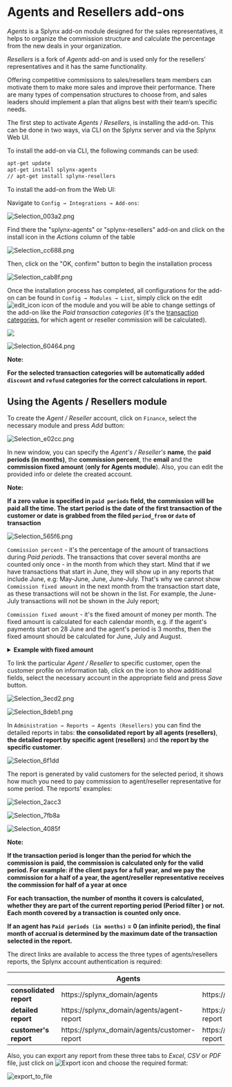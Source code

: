 Agents and Resellers add-ons
========

*Agents* is a Splynx add-on module designed for the sales representatives, it helps to organize the commission structure and calculate the percentage from the new deals in your organization.

*Resellers* is a fork of *Agents* add-on and is used only for the resellers' representatives and it has the same functionality.

Offering competitive commissions to sales/resellers team members can motivate them to make more sales and improve their performance. There are many types of compensation structures to choose from, and sales leaders should implement a plan that aligns best with their team’s specific needs.

The first step to activate *Agents* / *Resellers*, is installing the add-on. This can be done in two ways, via CLI on the Splynx server and via the Splynx Web UI.

To install the add-on via CLI, the following commands can be used:

```bash
apt-get update  
apt-get install splynx-agents
// apt-get install splynx-resellers
```

To install the add-on from the Web UI:

Navigate to `Config → Integrations → Add-ons`:

![Selection_003a2.png](Selection_003a2.png)

Find there the "splynx-agents" or "splynx-resellers" add-on and click on the install icon in the *Actions* column of the table

![Selection_cc688.png](Selection_cc688.png)

Then, click on the "OK, confirm" button to begin the installation process

![Selection_cab8f.png](Selection_cab8f.png)

Once the installation process has completed, all configurations for the add-on can be found in `Config → Modules → List`, simply click on the edit <icon class="image-icon">![edit_icon](edit_icon.png)</icon> icon of the module and you will be able to change settings of the add-on like the *Paid transaction categories* (it's the [transaction categories](configuration/finance/transaction_categories/transaction_categories.md), for which agent or reseller commission will be calculated).

![](config_addon.png)

![Selection_60464.png](Selection_60464.png)

**Note:**

**For the selected transaction categories will be automatically added `discount` and `refund` categories for the correct calculations in report.**

## Using the Agents / Resellers module

To create the *Agent / Reseller* account, click on `Finance`, select the necessary module and press *Add* button:

![Selection_e02cc.png](Selection_e02cc.png)

In new window, you can specify the *Agent's / Reseller's* **name**, the **paid periods (in months)**, the **commission percent**, the **email** and the **commission fixed amount** (**only for Agents module**).
Also, you can edit the provided info or delete the created account.

**Note:**

**If a zero value is specified in `paid periods` field, the commission will be paid all the time. The start period is the date of the first transaction of the customer or date is grabbed from the filed `period_from` or `date` of transaction**

![Selection_565f6.png](Selection_565f6.png)

`Commission percent` - it's the percentage of the amount of transactions during *Paid periods*. The transactions that cover several months are counted only once - in the month from which they start. Mind that if we have transactions that start in June, they will show up in any reports that include June, e.g: May-June, June, June-July. That's why we cannot show `Commission fixed amount` in the next month from the transaction start date, as these transactions will not be shown in the list. For example, the June-July transactions will not be shown in the July report;

`Commission fixed amount` - it's the fixed amount of money per month. The fixed amount is calculated for each calendar month, e.g. if the agent's payments start on 28 June and the agent's period is 3 months, then the fixed amount should be calculated for June, July and August.

<details>
<summary><b>Example with fixed amount</b></summary>
<p markdown="1">

Agent's Paid periods (in months) = 3 month;

transaction #1 for the period from 2021-06-01 to 2021-07-31;
transaction #2 for the period from 2021-08-01 to 2021-09-31;

The `Commission fixed amount` will be accrued for June, July in all reports where transaction #1 is included, e.g. June report, June-July report, June-September report.

The `Commission fixed amount` will be accrued for August in any reports which include transaction #2, e.g. August, August-September, etc.

For September, the `Commission fixed amount` won't be accrued in any report because the accrual period starts with the very first transaction (June 1) and ends in August.

The report for June will show the `Commission fixed amount` for June.
The June-July report will show the `Commission fixed amount` for June.
The report for July will **not** show the accrual of the `Commission fixed amount` for any month, as well as transactions.
The report for July-August or just for August or August-September will show the accrual of the `Commission fixed amount` for August.


</p>
</details>

To link the particular *Agent / Reseller* to specific customer, open the customer profile on information tab, click on the icon to show additional fields, select the necessary account in the appropriate field and press *Save* button.

![Selection_3ecd2.png](Selection_3ecd2.png)

![Selection_8deb1.png](Selection_8deb1.png)

In `Administration → Reports → Agents (Resellers)` you can find the detailed reports in tabs: **the consolidated report by all agents (resellers)**, **the detailed report by specific agent (resellers)** and **the report by the specific customer**.

![Selection_6f1dd](Selection_6f1dd.png)

The report is generated by valid customers for the selected period, it shows how much you need to pay commission to agent/reseller representative for some period. The reports' examples:

![Selection_2acc3](Selection_2acc3.png)

![Selection_7fb8a](Selection_7fb8a.png)

![Selection_4085f](Selection_4085f.png)

**Note:**

**If the transaction period is longer than the period for which the commission is paid, the commission is calculated only for the valid period. For example: if the client pays for a full year, and we pay the commission for a half of a year, the agent/reseller representative receives the commission for half of a year at once**

**For each transaction, the number of months it covers is calculated, whether they are part of the current reporting period (Period filter ) or not. Each month covered by a transaction is counted only once.**

**If an agent has `Paid periods (in months)` = 0 (an infinite period), the final month of accrual is determined by the maximum date of the transaction selected in the report.**


The direct links are available to access the three types of agents/resellers reports, the Splynx account authentication is required:


|   | Agents  | Resellers |
| ------------ | ------------ | ------------ |
| **consolidated report**  |  https://splynx_domain/agents |  https://splynx_domain/resellers |
| **detailed report**  | https://splynx_domain/agents/agent-report| https://splynx_domain/resellers/reseller-report  |
|  **customer's report** | https://splynx_domain/agents/customer-report|  https://splynx_domain/resellers/customer-report |


Also, you can export any report from these three tabs to *Excel*, *CSV* or *PDF* file, just click on <icon class="image-icon">![Export](export.png)</icon> icon and choose the required format:

![export_to_file](export_to_file.png)
